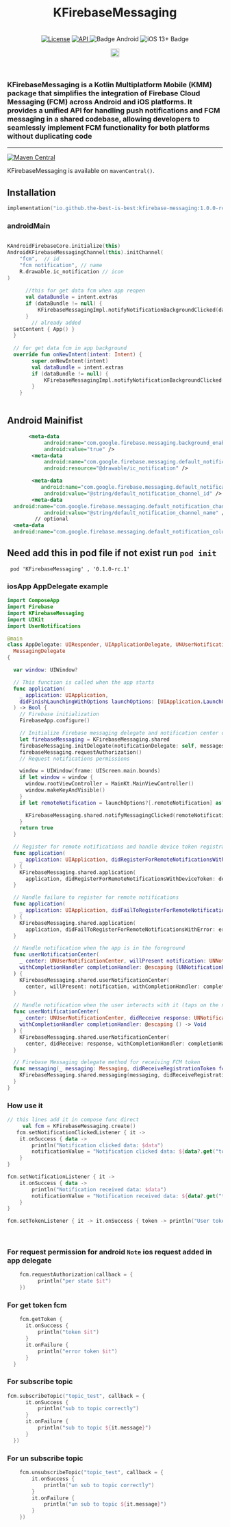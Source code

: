 <h1 align="center">KFirebaseMessaging</h1><br>
<div align="center">
<a href="https://opensource.org/licenses/Apache-2.0"><img alt="License" src="https://img.shields.io/badge/License-Apache%202.0-blue.svg"/></a>
<a href="https://android-arsenal.com/api?level=21" rel="nofollow">
    <img alt="API" src="https://img.shields.io/badge/API-21%2B-brightgreen.svg?style=flat" style="max-width: 100%;">
</a>
  <img src="https://img.shields.io/badge/Platform-Android-brightgreen.svg?logo=android" alt="Badge Android" />
  <img src="https://img.shields.io/badge/iOS-13%2B-blue.svg?logo=apple" alt="iOS 13+ Badge" />

<a href="https://github.com/the-best-is-best/"><img alt="Profile" src="https://img.shields.io/badge/github-%23181717.svg?&style=for-the-badge&logo=github&logoColor=white" height="20"/></a>
</div>

<br>

### KFirebaseMessaging is a Kotlin Multiplatform Mobile (KMM) package that simplifies the integration of Firebase Cloud Messaging (FCM) across Android and iOS platforms. It provides a unified API for handling push notifications and FCM messaging in a shared codebase, allowing developers to seamlessly implement FCM functionality for both platforms without duplicating code

<hr>

[![Maven Central](https://img.shields.io/maven-central/v/io.github.the-best-is-best/kfirebase-messaging)](https://central.sonatype.com/artifact/io.github.the-best-is-best/kfirebase-messaging)

KFirebaseMessaging is available on `mavenCentral()`.

## Installation

```kotlin
implementation("io.github.the-best-is-best:kfirebase-messaging:1.0.0-rc1")
```

### androidMain

```kotlin

KAndroidFirebaseCore.initialize(this)
AndroidKFirebaseMessagingChannel(this).initChannel(
    "fcm",  // id
    "fcm notification", // name
    R.drawable.ic_notification // icon
)
  
      //this for get data fcm when app reopen
      val dataBundle = intent.extras
      if (dataBundle != null) {
          KFirebaseMessagingImpl.notifyNotificationBackgroundClicked(dataBundle)
      }
        // already added
  setContent { App() }
  }
  
  // for get data fcm in app background
  override fun onNewIntent(intent: Intent) {
        super.onNewIntent(intent)
        val dataBundle = intent.extras
        if (dataBundle != null) {
            KFirebaseMessagingImpl.notifyNotificationBackgroundClicked(dataBundle)
        }
    }
  
```

## Android Mainifist

```xml
       <meta-data
            android:name="com.google.firebase.messaging.background_enabled"
            android:value="true" />
        <meta-data
            android:name="com.google.firebase.messaging.default_notification_icon"
            android:resource="@drawable/ic_notification" />

        <meta-data
           android:name="com.google.firebase.messaging.default_notification_channel_id"
            android:value="@string/default_notification_channel_id" />
        <meta-data
  android:name="com.google.firebase.messaging.default_notification_channel_name"
            android:value="@string/default_notification_channel_name" />
         // optional
  <meta-data
  android:name="com.google.firebase.messaging.default_notification_color"     android:resource="@color/custom_color" />

```

## Need add this in pod file if not exist run ` pod init `

```pod
 pod 'KFirebaseMessaging' , '0.1.0-rc.1'
```

### iosApp AppDelegate example

```swift
import ComposeApp
import Firebase
import KFirebaseMessaging  
import UIKit
import UserNotifications

@main
class AppDelegate: UIResponder, UIApplicationDelegate, UNUserNotificationCenterDelegate,
  MessagingDelegate
{

  var window: UIWindow?

  // This function is called when the app starts
  func application(
    _ application: UIApplication,
    didFinishLaunchingWithOptions launchOptions: [UIApplication.LaunchOptionsKey: Any]?
  ) -> Bool {
    // Firebase initialization
    FirebaseApp.configure()

    // Initialize Firebase messaging delegate and notification center delegate
    let firebaseMessaging = KFirebaseMessaging.shared
    firebaseMessaging.initDelegate(notificationDelegate: self, messagesDelegate: self)
    firebaseMessaging.requestAuthorization()
    // Request notifications permissions

    window = UIWindow(frame: UIScreen.main.bounds)
    if let window = window {
      window.rootViewController = MainKt.MainViewController()
      window.makeKeyAndVisible()
    }
    if let remoteNotification = launchOptions?[.remoteNotification] as? [String: AnyObject] {

      KFirebaseMessaging.shared.notifyMessagingClicked(remoteNotification)
    }
    return true
  }

  // Register for remote notifications and handle device token registration
  func application(
    _ application: UIApplication, didRegisterForRemoteNotificationsWithDeviceToken deviceToken: Data
  ) {
    KFirebaseMessaging.shared.application(
      application, didRegisterForRemoteNotificationsWithDeviceToken: deviceToken)
  }

  // Handle failure to register for remote notifications
  func application(
    _ application: UIApplication, didFailToRegisterForRemoteNotificationsWithError error: Error
  ) {
    KFirebaseMessaging.shared.application(
      application, didFailToRegisterForRemoteNotificationsWithError: error)
  }

  // Handle notification when the app is in the foreground
  func userNotificationCenter(
    _ center: UNUserNotificationCenter, willPresent notification: UNNotification,
    withCompletionHandler completionHandler: @escaping (UNNotificationPresentationOptions) -> Void
  ) {
    KFirebaseMessaging.shared.userNotificationCenter(
      center, willPresent: notification, withCompletionHandler: completionHandler)
  }

  // Handle notification when the user interacts with it (taps on the notification)
  func userNotificationCenter(
    _ center: UNUserNotificationCenter, didReceive response: UNNotificationResponse,
    withCompletionHandler completionHandler: @escaping () -> Void
  ) {
    KFirebaseMessaging.shared.userNotificationCenter(
      center, didReceive: response, withCompletionHandler: completionHandler)
  }

  // Firebase Messaging delegate method for receiving FCM token
  func messaging(_ messaging: Messaging, didReceiveRegistrationToken fcmToken: String?) {
    KFirebaseMessaging.shared.messaging(messaging, didReceiveRegistrationToken: fcmToken)
  }
}

```

### How use it

```kotlin
// this lines add it in compose func direct
     val fcm = KFirebaseMessaging.create()
   fcm.setNotificationClickedListener { it ->
    it.onSuccess { data ->
        println("Notification clicked data: $data")
        notificationValue = "Notification clicked data: ${data?.get("token").toString()}"
    }
}

fcm.setNotificationListener { it ->
    it.onSuccess { data ->
        println("Notification received data: $data")
        notificationValue = "Notification received data: ${data?.get("token").toString()}"
    }
}

fcm.setTokenListener { it -> it.onSuccess { token -> println("User token: $token") } }
```

<br>

### For request permission for android `Note`  ios request added in app delegate

```kotlin
    fcm.requestAuthorization(callback = {
          println("per state $it")
    })
```

### For get token fcm

```kotlin
    fcm.getToken {
      it.onSuccess {
          println("token $it")
      }
      it.onFailure {
          println("error token $it")
      }
  }
```

### For subscribe topic

```kotlin
fcm.subscribeTopic("topic_test", callback = {
      it.onSuccess {
          println("sub to topic correctly")
      }
      it.onFailure {
          println("sub to topic ${it.message}")
      }
  })
```

### For un subscribe topic

```kotlin
    fcm.unsubscribeTopic("topic_test", callback = {
        it.onSuccess {
            println("un sub to topic correctly")
        }
        it.onFailure {
            println("un sub to topic ${it.message}")
        }
    })
```
